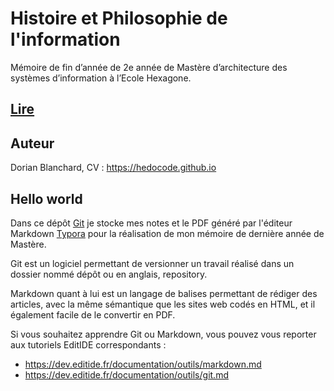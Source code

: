 # Histoire et Philosophie de l'information

Mémoire de fin d’année de 2e année de Mastère d’architecture des systèmes d’information à l’Ecole Hexagone.



## [Lire](./HistoirePhilosophieInformation.md)



## Auteur

Dorian Blanchard, CV : https://hedocode.github.io



## Hello world

Dans ce dépôt [Git](https://git-scm.com/) je stocke mes notes et le PDF généré par l'éditeur Markdown [Typora](https://typora.io/) pour la réalisation de mon mémoire de dernière année de Mastère.



Git est un logiciel permettant de versionner un travail réalisé dans un dossier nommé dépôt ou en anglais, repository.

Markdown quant à lui est un langage de balises permettant de rédiger des articles, avec la même sémantique que les sites web codés en HTML, et il également facile de le convertir en PDF. 

Si vous souhaitez apprendre Git ou Markdown, vous pouvez vous reporter aux tutoriels EditIDE correspondants : 

- https://dev.editide.fr/documentation/outils/markdown.md
- https://dev.editide.fr/documentation/outils/git.md
